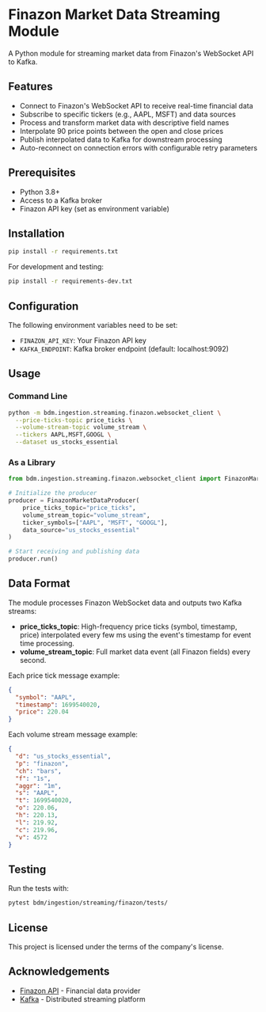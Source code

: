 # Finazon Market Data Streaming Module

A Python module for streaming market data from Finazon's WebSocket API to Kafka.

## Features

- Connect to Finazon's WebSocket API to receive real-time financial data
- Subscribe to specific tickers (e.g., AAPL, MSFT) and data sources
- Process and transform market data with descriptive field names
- Interpolate 90 price points between the open and close prices
- Publish interpolated data to Kafka for downstream processing
- Auto-reconnect on connection errors with configurable retry parameters

## Prerequisites

- Python 3.8+
- Access to a Kafka broker
- Finazon API key (set as environment variable)

## Installation

```bash
pip install -r requirements.txt
```

For development and testing:

```bash
pip install -r requirements-dev.txt
```

## Configuration

The following environment variables need to be set:

- `FINAZON_API_KEY`: Your Finazon API key
- `KAFKA_ENDPOINT`: Kafka broker endpoint (default: localhost:9092)

## Usage

### Command Line

```bash
python -m bdm.ingestion.streaming.finazon.websocket_client \
  --price-ticks-topic price_ticks \
  --volume-stream-topic volume_stream \
  --tickers AAPL,MSFT,GOOGL \
  --dataset us_stocks_essential
```

### As a Library

```python
from bdm.ingestion.streaming.finazon.websocket_client import FinazonMarketDataProducer

# Initialize the producer
producer = FinazonMarketDataProducer(
    price_ticks_topic="price_ticks",
    volume_stream_topic="volume_stream",
    ticker_symbols=["AAPL", "MSFT", "GOOGL"],
    data_source="us_stocks_essential"
)

# Start receiving and publishing data
producer.run()
```

## Data Format

The module processes Finazon WebSocket data and outputs two Kafka streams:

- **price_ticks_topic**: High-frequency price ticks (symbol, timestamp, price) interpolated every few ms using the event's timestamp for event time processing.
- **volume_stream_topic**: Full market data event (all Finazon fields) every second.

Each price tick message example:

```json
{
  "symbol": "AAPL",
  "timestamp": 1699540020,
  "price": 220.04
}
```

Each volume stream message example:

```json
{
  "d": "us_stocks_essential",
  "p": "finazon",
  "ch": "bars",
  "f": "1s",
  "aggr": "1m",
  "s": "AAPL",
  "t": 1699540020,
  "o": 220.06,
  "h": 220.13,
  "l": 219.92,
  "c": 219.96,
  "v": 4572
}
```

## Testing

Run the tests with:

```bash
pytest bdm/ingestion/streaming/finazon/tests/
```

## License

This project is licensed under the terms of the company's license.

## Acknowledgements

- [Finazon API](https://finazon.io/) - Financial data provider
- [Kafka](https://kafka.apache.org/) - Distributed streaming platform
